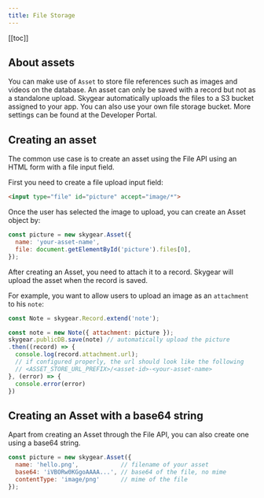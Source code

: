 ```yaml
---
title: File Storage
---
```


[[toc]]

## About assets

You can make use of `Asset` to store file references such as
images and videos on the database.
An asset can only be saved with a record but not as a standalone upload.
Skygear automatically uploads the files to a S3 bucket assigned to your app.
You can also use your own file storage bucket. More settings can be found at the Developer Portal.

## Creating an asset

The common use case is to create an asset using the File API using
an HTML form with a file input field.

First you need to create a file upload input field:

``` html
<input type="file" id="picture" accept="image/*">
```

Once the user has selected the image to upload, you can create an Asset object by:

``` javascript
const picture = new skygear.Asset({
  name: 'your-asset-name',
  file: document.getElementById('picture').files[0],
});
```

After creating an Asset, you need to attach it to a record.
Skygear will upload the asset when the record is saved.

For example, you want to allow users to upload an image as an `attachment`
to his `note`:

```javascript
const Note = skygear.Record.extend('note');

const note = new Note({ attachment: picture });
skygear.publicDB.save(note) // automatically upload the picture
.then((record) => {
  console.log(record.attachment.url);
  // if configured properly, the url should look like the following
  // <ASSET_STORE_URL_PREFIX>/<asset-id>-<your-asset-name>
}, (error) => {
  console.error(error)
})
```

## Creating an Asset with a base64 string

Apart from creating an Asset through the File API, you can also create one using
a base64 string.

``` javascript
const picture = new skygear.Asset({
  name: 'hello.png',            // filename of your asset
  base64: 'iVBORw0KGgoAAAA...', // base64 of the file, no mime
  contentType: 'image/png'      // mime of the file
});
```
